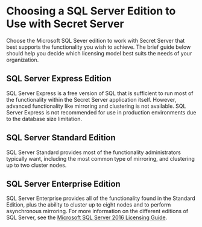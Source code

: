 [title]: # (Choosing a SQL Server Edition to Use with Secret Server)
[tags]: # (Microsoft,SQL,Edition,Selecting)
[priority]: # (1000)

# Choosing a SQL Server Edition to Use with Secret Server

Choose the Microsoft SQL Sever edition to work with Secret Server that best supports the functionality you wish to achieve. The brief guide below should help you decide which licensing model best suits the needs of your organization.

## SQL Server Express Edition

SQL Server Express is a free version of SQL that is sufficient to run most of the functionality within the Secret Server application itself. However, advanced functionality like mirroring and clustering is not available. SQL Server Express is not recommended for use in production environments due to the database size limitation.

## SQL Server Standard Edition

SQL Server Standard provides most of the functionality administrators typically want, including the most common type of mirroring, and clustering up to two cluster nodes.

## SQL Server Enterprise Edition

SQL Server Enterprise provides all of the functionality found in the Standard Edition, plus the ability to cluster up to eight nodes and to perform asynchronous mirroring.
For more information on the different editions of SQL Server, see the [Microsoft SQL Server 2016 Licensing Guide](https://download.microsoft.com/download/9/C/6/9C6EB70A-8D52-48F4-9F04-08970411B7A3/SQL_Server_2016_Licensing_Guide_EN_US.pdf).
